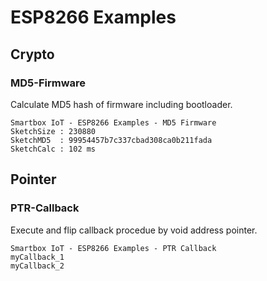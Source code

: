 # ESP8266 Examples

## Crypto

### MD5-Firmware

Calculate MD5 hash of firmware including bootloader.

	Smartbox IoT - ESP8266 Examples - MD5 Firmware
	SketchSize : 230880
	SketchMD5  : 99954457b7c337cbad308ca0b211fada
	SketchCalc : 102 ms


## Pointer

### PTR-Callback

Execute and flip callback procedue by void address pointer.

	Smartbox IoT - ESP8266 Examples - PTR Callback
	myCallback_1
	myCallback_2
